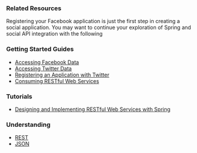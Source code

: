 ### Related Resources

Registering your Facebook application is just the first step in creating a social application. You may want to continue your exploration of Spring and social API integration with the following

### Getting Started Guides

* [Accessing Facebook Data][gs-accessing-facebook]
* [Accessing Twitter Data][gs-accessing-twitter]
* [Registering an Application with Twitter][gs-register-twitter-app]
* [Consuming RESTful Web Services][gs-consuming-rest]

[gs-accessing-facebook]: /guides/gs/accessing-facebook/
[gs-accessing-twitter]: /guides/gs/accessing-twitter/
[gs-register-twitter-app]: /guides/gs/register-twitter-app/
[gs-consuming-rest]: /guides/gs/consuming-rest/

### Tutorials

* [Designing and Implementing RESTful Web Services with Spring][tut-rest]

[tut-rest]: /guides/tutorials/rest

### Understanding

* [REST][u-rest]
* [JSON][u-json]

[u-rest]: /understanding/REST
[u-json]: /understanding/JSON
